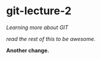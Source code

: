 # git-lecture-2

*Learning more about GIT*

_read the rest of this to be awesome._

<b>Another change.</b>
